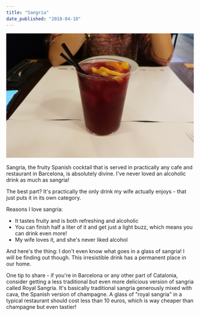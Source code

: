 ```yaml
---
title: "Sangria"
date_published: "2018-04-18"
---
```


![](images/2018-04-18-095903079209666321785..jpg)

Sangria, the fruity Spanish cocktail that is served in practically any cafe and restaurant in Barcelona, is absolutely divine. I've never loved an alcoholic drink as much as sangria!

The best part? It's practically the only drink my wife actually enjoys - that just puts it in its own category.

Reasons I love sangria:

- It tastes fruity and is both refreshing and alcoholic
- You can finish half a liter of it and get just a light buzz, which means you can drink even more!
- My wife loves it, and she's never liked alcohol

And here's the thing: I don't even know what goes in a glass of sangria! I will be finding out though. This irresistible drink has a permanent place in our home.

One tip to share - if you're in Barcelona or any other part of Catalonia, consider getting a less traditional but even more delicious version of sangria called Royal Sangria. It's basically traditional sangria generously mixed with cava, the Spanish version of champagne. A glass of "royal sangria" in a typical restaurant should cost less than 10 euros, which is way cheaper than champagne but even tastier!
